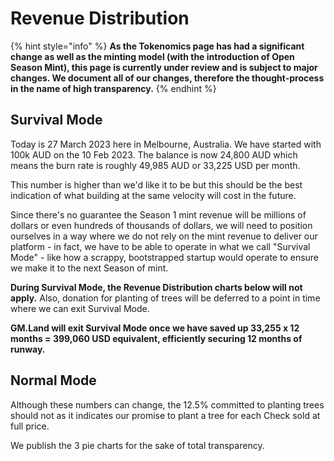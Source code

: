 # Revenue Distribution

{% hint style="info" %}
**As the Tokenomics page has had a significant change as well as the minting model (with the introduction of Open Season Mint), this page is currently under review and is subject to major changes. We document all of our changes, therefore the thought-process in the name of high transparency.**
{% endhint %}

## Survival Mode

Today is 27 March 2023 here in Melbourne, Australia. We have started with 100k AUD on the 10 Feb 2023. The balance is now 24,800 AUD which means the burn rate is roughly 49,985 AUD or 33,225 USD per month.

This number is higher than we'd like it to be but this should be the best indication of what building at the same velocity will cost in the future.

Since there's no guarantee the Season 1 mint revenue will be millions of dollars or even hundreds of thousands of dollars, we will need to position ourselves in a way where we do not rely on the mint revenue to deliver our platform - in fact, we have to be able to operate in what we call "Survival Mode" - like how a scrappy, bootstrapped startup would operate to ensure we make it to the next Season of mint.

**During Survival Mode, the Revenue Distribution charts below will not apply.** Also, donation for planting of trees will be deferred to a point in time where we can exit Survival Mode.

**GM.Land will exit Survival Mode once we have saved up 33,255 x 12 months = 399,060 USD equivalent, efficiently securing 12 months of runway.**

## Normal Mode

Although these numbers can change, the 12.5% committed to planting trees should not as it indicates our promise to plant a tree for each Check sold at full price.

We publish the 3 pie charts for the sake of total transparency.

<figure><img src="https://lh4.googleusercontent.com/_DRTMzWXrtwG1uFIWfaqY2hlo5qatwkC8giph9S21Vr4aDj3gZAqDdcgdGNCvQMMJOhCONoHlg1grJYHW1s2KiUQo54Ajop5k7hpbIQQDQS_ybOfrGR5ZJlmVqFWTxP0SJNsGvQYz1QCHfe5ahKovNcjUCdi3i8KLKvlU9F00BHUJeMSBR9WwRO9mHtLi9st=nw" alt=""><figcaption></figcaption></figure>

<figure><img src="https://lh5.googleusercontent.com/p80ZTXHJ8GACj-74iBJDeE6anxWykYkDkGBMWqBxogWaQRCoCgnrjmq5bgraLOWY46YIeNCRDGRJI_z_eYSzH-AVP7oQtnzvjZ9YT4_ApE3c0Kf3ClK8ZQV2GJqy4MCYM_8G6kcctCGl6FEQ5Cz5cQZlVnm8gp3gd6yxbf_HvNZvvYYfTtZc-0fJSny_OUaV=nw" alt=""><figcaption></figcaption></figure>

<figure><img src="https://lh4.googleusercontent.com/X1rOwZGh0ozHLsyCPihPxzuZJwGn_nSz_aNA4F124wyihQICd4tmy6Wp3obBlaIMb2umQanTx2Jp6mzPgaUpmcn51o7xS4OlaT52KlEp2cYnkciAsdF0lHu6Md2G30m_cW4spb8QgUpCzC-zNaJnnZ5jozU6TPvKSxdaBjK7zTBh1AZ57vHEkfC1LDcgTUW_=nw" alt=""><figcaption></figcaption></figure>
